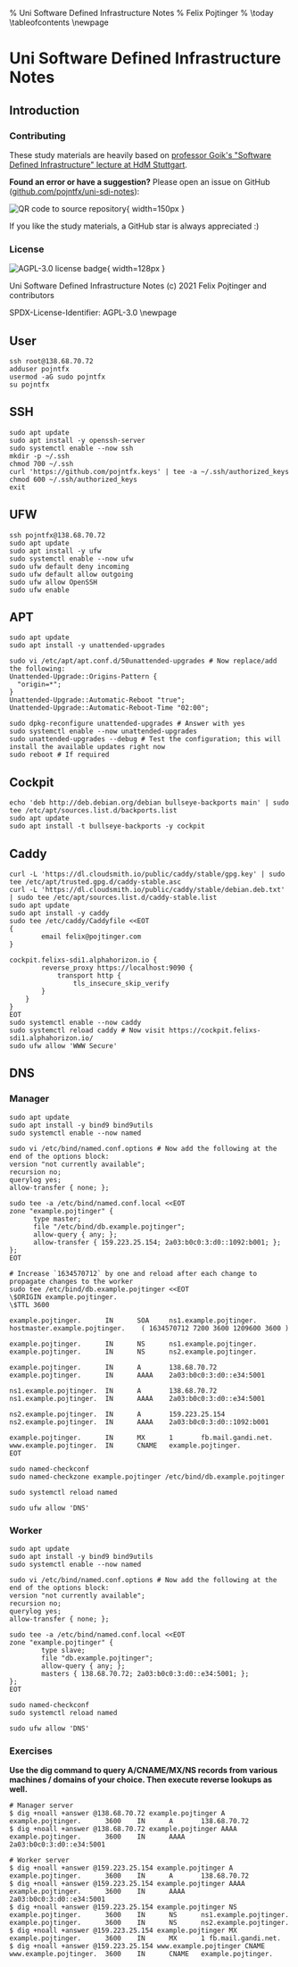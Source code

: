 % Uni Software Defined Infrastructure Notes
% Felix Pojtinger
% \today
\tableofcontents
\newpage

# Uni Software Defined Infrastructure Notes

## Introduction

### Contributing

These study materials are heavily based on [professor Goik's "Software Defined Infrastructure" lecture at HdM Stuttgart](https://www.hdm-stuttgart.de/vorlesung_detail?vorlid=5213729).

**Found an error or have a suggestion?** Please open an issue on GitHub ([github.com/pojntfx/uni-sdi-notes](https://github.com/pojntfx/uni-sdi-notes)):

![QR code to source repository](./static/qr.png){ width=150px }

If you like the study materials, a GitHub star is always appreciated :)

### License

![AGPL-3.0 license badge](https://www.gnu.org/graphics/agplv3-155x51.png){ width=128px }

Uni Software Defined Infrastructure Notes (c) 2021 Felix Pojtinger and contributors

SPDX-License-Identifier: AGPL-3.0
\newpage

## User

```shell
ssh root@138.68.70.72
adduser pojntfx
usermod -aG sudo pojntfx
su pojntfx
```

## SSH

```shell
sudo apt update
sudo apt install -y openssh-server
sudo systemctl enable --now ssh
mkdir -p ~/.ssh
chmod 700 ~/.ssh
curl 'https://github.com/pojntfx.keys' | tee -a ~/.ssh/authorized_keys
chmod 600 ~/.ssh/authorized_keys
exit
```

## UFW

```shell
ssh pojntfx@138.68.70.72
sudo apt update
sudo apt install -y ufw
sudo systemctl enable --now ufw
sudo ufw default deny incoming
sudo ufw default allow outgoing
sudo ufw allow OpenSSH
sudo ufw enable
```

## APT

```shell
sudo apt update
sudo apt install -y unattended-upgrades

sudo vi /etc/apt/apt.conf.d/50unattended-upgrades # Now replace/add the following:
Unattended-Upgrade::Origins-Pattern {
  "origin=*";
}
Unattended-Upgrade::Automatic-Reboot "true";
Unattended-Upgrade::Automatic-Reboot-Time "02:00";

sudo dpkg-reconfigure unattended-upgrades # Answer with yes
sudo systemctl enable --now unattended-upgrades
sudo unattended-upgrades --debug # Test the configuration; this will install the available updates right now
sudo reboot # If required
```

## Cockpit

```shell
echo 'deb http://deb.debian.org/debian bullseye-backports main' | sudo tee /etc/apt/sources.list.d/backports.list
sudo apt update
sudo apt install -t bullseye-backports -y cockpit
```

## Caddy

```shell
curl -L 'https://dl.cloudsmith.io/public/caddy/stable/gpg.key' | sudo tee /etc/apt/trusted.gpg.d/caddy-stable.asc
curl -L 'https://dl.cloudsmith.io/public/caddy/stable/debian.deb.txt' | sudo tee /etc/apt/sources.list.d/caddy-stable.list
sudo apt update
sudo apt install -y caddy
sudo tee /etc/caddy/Caddyfile <<EOT
{
        email felix@pojtinger.com
}

cockpit.felixs-sdi1.alphahorizon.io {
        reverse_proxy https://localhost:9090 {
	        transport http {
		        tls_insecure_skip_verify
		}
	}
}
EOT
sudo systemctl enable --now caddy
sudo systemctl reload caddy # Now visit https://cockpit.felixs-sdi1.alphahorizon.io/
sudo ufw allow 'WWW Secure'
```

## DNS

### Manager

```shell
sudo apt update
sudo apt install -y bind9 bind9utils
sudo systemctl enable --now named

sudo vi /etc/bind/named.conf.options # Now add the following at the end of the options block:
version "not currently available";
recursion no;
querylog yes;
allow-transfer { none; };

sudo tee -a /etc/bind/named.conf.local <<EOT
zone "example.pojtinger" {
      type master;
      file "/etc/bind/db.example.pojtinger";
      allow-query { any; };
      allow-transfer { 159.223.25.154; 2a03:b0c0:3:d0::1092:b001; };
};
EOT

# Increase `1634570712` by one and reload after each change to propagate changes to the worker
sudo tee /etc/bind/db.example.pojtinger <<EOT
\$ORIGIN example.pojtinger.
\$TTL 3600

example.pojtinger.      IN      SOA     ns1.example.pojtinger. hostmaster.example.pojtinger.    ( 1634570712 7200 3600 1209600 3600 )

example.pojtinger.      IN      NS      ns1.example.pojtinger.
example.pojtinger.      IN      NS      ns2.example.pojtinger.

example.pojtinger.      IN      A       138.68.70.72
example.pojtinger.      IN      AAAA    2a03:b0c0:3:d0::e34:5001

ns1.example.pojtinger.  IN      A       138.68.70.72
ns1.example.pojtinger.  IN      AAAA    2a03:b0c0:3:d0::e34:5001

ns2.example.pojtinger.  IN      A       159.223.25.154
ns2.example.pojtinger.  IN      AAAA    2a03:b0c0:3:d0::1092:b001

example.pojtinger.      IN      MX      1       fb.mail.gandi.net.
www.example.pojtinger.  IN      CNAME   example.pojtinger.
EOT

sudo named-checkconf
sudo named-checkzone example.pojtinger /etc/bind/db.example.pojtinger

sudo systemctl reload named

sudo ufw allow 'DNS'
```

### Worker

```shell
sudo apt update
sudo apt install -y bind9 bind9utils
sudo systemctl enable --now named

sudo vi /etc/bind/named.conf.options # Now add the following at the end of the options block:
version "not currently available";
recursion no;
querylog yes;
allow-transfer { none; };

sudo tee -a /etc/bind/named.conf.local <<EOT
zone "example.pojtinger" {
        type slave;
        file "db.example.pojtinger";
        allow-query { any; };
        masters { 138.68.70.72; 2a03:b0c0:3:d0::e34:5001; };
};
EOT

sudo named-checkconf
sudo systemctl reload named

sudo ufw allow 'DNS'
```

### Exercises

**Use the dig command to query A/CNAME/MX/NS records from various machines / domains of your choice. Then execute reverse lookups as well.**

```shell
# Manager server
$ dig +noall +answer @138.68.70.72 example.pojtinger A
example.pojtinger.      3600    IN      A       138.68.70.72
$ dig +noall +answer @138.68.70.72 example.pojtinger AAAA
example.pojtinger.      3600    IN      AAAA    2a03:b0c0:3:d0::e34:5001

# Worker server
$ dig +noall +answer @159.223.25.154 example.pojtinger A
example.pojtinger.      3600    IN      A       138.68.70.72
$ dig +noall +answer @159.223.25.154 example.pojtinger AAAA
example.pojtinger.      3600    IN      AAAA    2a03:b0c0:3:d0::e34:5001
$ dig +noall +answer @159.223.25.154 example.pojtinger NS
example.pojtinger.      3600    IN      NS      ns1.example.pojtinger.
example.pojtinger.      3600    IN      NS      ns2.example.pojtinger.
$ dig +noall +answer @159.223.25.154 example.pojtinger MX
example.pojtinger.      3600    IN      MX      1 fb.mail.gandi.net.
$ dig +noall +answer @159.223.25.154 www.example.pojtinger CNAME
www.example.pojtinger.  3600    IN      CNAME   example.pojtinger.
```
